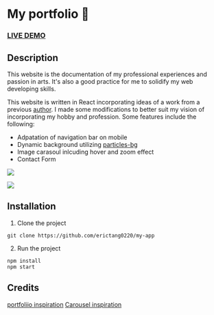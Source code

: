 # My portfolio :page_with_curl:

### [LIVE DEMO](https://erictang0220.github.io/my-app/)

## Description
This website is the documentation of my professional experiences and passion in arts. It's also a good practice for me to solidify my web developing skills.

This website is written in React incorporating ideas of a work from a previous [author](https://github.com/tbakerx). I made some modifications to better suit my vision of incorporating my hobby and profession. Some features include the following:
* Adpatation of navigation bar on mobile
* Dynamic background utilizing [particles-bg](https://www.npmjs.com/package/particles-bg)
* Image carasoul inlcuding hover and zoom effect
* Contact Form

![](https://i.imgur.com/9Ejz6Ot.gif)


![](https://i.imgur.com/GQGFY2R.gif)
## Installation
1. Clone the project
```shell
git clone https://github.com/erictang0220/my-app
```
2. Run the project
```shell
npm install
npm start
```

## Credits
[portfoliio inspiration](https://github.com/tbakerx/react-resume-template)
[Carousel inspiration](https://react-multi-carousel.vercel.app/)
